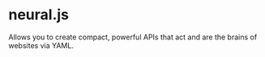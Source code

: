 # neural.js
Allows you to create compact, powerful APIs that act and are the brains of websites via YAML.
